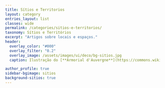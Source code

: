 ```yaml
---
title: Sítios e Territorios
layout: category
entries_layout: list
classes: wide
permalink: /categories/sitios-e-territorios/
taxonomy: Sítios e Territórios
excerpt: "Artigos sobre locais e espaços."
header:
  overlay_color: "#000"
  overlay_filter: "0.2"
  overlay_image: /assets/images/ui/deco/bg-sitios.jpg
  caption: Ilustração do [**Armorial d'Auvergne**](https://commons.wikimedia.org/wiki/File:La_ville_et_le_chateau_de_saint_germain_d_elaval_P440_corrig%C3%A9.jpg){:target="_blank"} (1450 - 1460) [Imagem em Domínio Público]

author_profile: true
sidebar-bgimage: sitios
background-sitios: true
---
```



